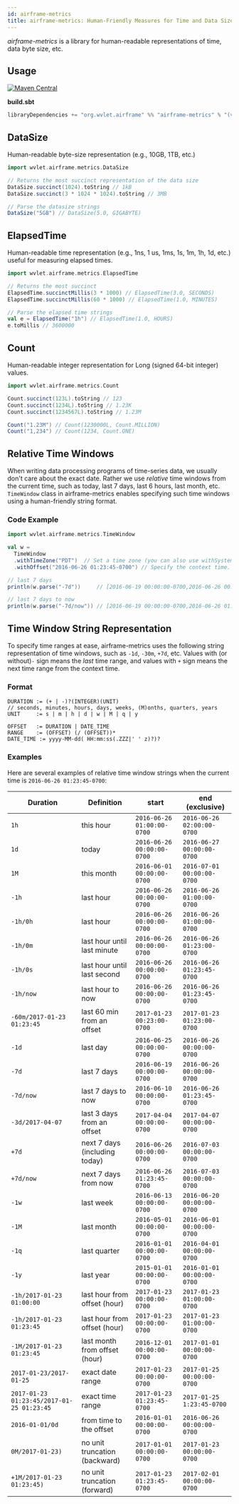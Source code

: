 ```yaml
---
id: airframe-metrics
title: airframe-metrics: Human-Friendly Measures for Time and Data Size
---
```


*airframe-metrics* is a library for human-readable representations of time, data byte size, etc.


## Usage
[![Maven Central](https://maven-badges.herokuapp.com/maven-central/org.wvlet.airframe/airframe-surface_2.12/badge.svg)](http://central.maven.org/maven2/org/wvlet/airframe/airframe-metrics_2.12/)

**build.sbt**

```scala
libraryDependencies += "org.wvlet.airframe" %% "airframe-metrics" % "(version)"
```


## DataSize

Human-readable byte-size representation (e.g., 10GB, 1TB, etc.)

```scala
import wvlet.airframe.metrics.DataSize

// Returns the most succinct representation of the data size
DataSize.succinct(1024).toString // 1kB
DataSize.succinct(3 * 1024 * 1024).toString // 3MB

// Parse the datasize strings
DataSize("5GB") // DataSize(5.0, GIGABYTE)
```

## ElapsedTime

Human-readable time representation (e.g., 1ns, 1 us, 1ms, 1s, 1m, 1h, 1d, etc.) useful for
measuring elapsed times.

```scala
import wvlet.airframe.metrics.ElapsedTime

// Returns the most succinct
ElapsedTime.succinctMillis(3 * 1000) // ElapsedTime(3.0, SECONDS)
ElapsedTime.succinctMillis(60 * 1000) // ElapsedTime(1.0, MINUTES)

// Parse the elapsed time strings
val e = ElapsedTime("1h") // ElapsedTime(1.0, HOURS)
e.toMillis // 3600000
```

## Count

Human-readable integer representation for Long (signed 64-bit integer) values.

```scala
import wvlet.airframe.metrics.Count

Count.succinct(123L).toString // 123
Count.succinct(1234L).toString // 1.23K
Count.succinct(1234567L).toString // 1.23M

Count("1.23M") // Count(1230000L, Count.MILLION)
Count("1,234") // Count(1234, Count.ONE)
```

## Relative Time Windows

When writing data processing programs of time-series data, we usually don't care about the exact date. Rather we use *relative* time windows from the current time, such as today, last 7 days, last 6 hours, last month, etc.
`TimeWindow` class in airframe-metrics enables specifying such time windows using a human-friendly string format.

### Code Example
```scala
import wvlet.airframe.metrics.TimeWindow

val w =
  TimeWindow
  .withTimeZone("PDT")  // Set a time zone (you can also use withSystemTimeZone, withUTC, etc.)
  .withOffset("2016-06-26 01:23:45-0700") // Specify the context time. The default is the current time.

// last 7 days
println(w.parse("-7d"))     // [2016-06-19 00:00:00-0700,2016-06-26 00:00:00-0700)

// last 7 days to now
println(w.parse("-7d/now")) // [2016-06-19 00:00:00-0700,2016-06-26 01:23:45-0700)
```

## Time Window String Representation

To specify time ranges at ease, airframe-metrics uses the following string representation of time windows, such as `-1d`, `-30m`, `+7d`, etc.
Values with (or without)`-` sign means the *last* time range, and values with `+` sign means the next time range from the context time.

### Format

```
DURATION := (+ | -)?(INTEGER)(UNIT)
// seconds, minutes, hours, days, weeks, (M)onths, quarters, years
UNIT     := s | m | h | d | w | M | q | y

OFFSET   := DURATION | DATE_TIME
RANGE    := (OFFSET) (/ (OFFSET))*
DATE_TIME := yyyy-MM-dd( HH:mm:ss(.ZZZ|' ' z)?)?
```

### Examples

Here are several examples of relative time window strings when the current time is `2016-06-26 01:23:45-0700`:

 Duration| Definition | start      | end (exclusive) |
---------|------------|------------|-----------------|
   `1h`    | this hour  | `2016-06-26 01:00:00-0700` | `2016-06-26 02:00:00-0700` |
   `1d`    | today | `2016-06-26 00:00:00-0700` | `2016-06-27 00:00:00-0700` |
   `1M`    | this month | `2016-06-01 00:00:00-0700` | `2016-07-01 00:00:00-0700` |
  `-1h`   | last hour   |  `2016-06-26 00:00:00-0700` | `2016-06-26 01:00:00-0700`|
  `-1h/0h`   | last hour   |  `2016-06-26 00:00:00-0700` | `2016-06-26 01:00:00-0700`|
  `-1h/0m`   | last hour until last minute |  `2016-06-26 00:00:00-0700` | `2016-06-26 01:23:00-0700`|
  `-1h/0s`   | last hour until last second |  `2016-06-26 00:00:00-0700` | `2016-06-26 01:23:45-0700`|
  `-1h/now`   | last hour to now  |  `2016-06-26 00:00:00-0700` | `2016-06-26 01:23:45-0700`|
`-60m/2017-01-23 01:23:45`| last 60 min from an offset | `2017-01-23 00:23:00-0700` | `2017-01-23 01:23:00-0700`|
  `-1d`    | last day   |  `2016-06-25 00:00:00-0700` | `2016-06-26 00:00:00-0700`|
  `-7d`    | last 7 days | `2016-06-19 00:00:00-0700` | `2016-06-26 00:00:00-0700`|
 `-7d/now` | last 7 days to now | `2016-06-10 00:00:00-0700` | `2016-06-26 01:23:45-0700`|
`-3d/2017-04-07`| last 3 days from an offset | `2017-04-04 00:00:00-0700` | `2017-04-07 00:00:00-0700`|
`+7d` | next 7 days (including today) | `2016-06-26 00:00:00-0700` | `2016-07-03 00:00:00-0700`|
`+7d/now`| next 7 days from now | `2016-06-26 01:23:45-0700` | `2016-07-03 00:00:00-0700`|
  `-1w`    | last week  |`2016-06-13 00:00:00-0700` | `2016-06-20 00:00:00-0700`|
  `-1M`    | last month |`2016-05-01 00:00:00-0700` | `2016-06-01 00:00:00-0700`|
  `-1q`    | last quarter |`2016-01-01 00:00:00-0700` | `2016-04-01 00:00:00-0700`|
  `-1y`    | last year  |`2015-01-01 00:00:00-0700` | `2016-01-01 00:00:00-0700`|
`-1h/2017-01-23 01:00:00`| last hour from offset (hour) | `2017-01-23 00:00:00-0700` | `2017-01-23 01:00:00-0700`|
`-1h/2017-01-23 01:23:45`| last hour from offset (hour) | `2017-01-23 00:00:00-0700` | `2017-01-23 01:00:00-0700`|
`-1M/2017-01-23 01:23:45`| last month from offset (hour) | `2016-12-01 00:00:00-0700` | `2017-01-01 00:00:00-0700`|
`2017-01-23/2017-01-25`| exact date range | `2017-01-23 00:00:00-0700` | `2017-01-25 00:00:00-0700`|
`2017-01-23 01:23:45/2017-01-25 01:23:45`| exact time range | `2017-01-23 01:23:45-0700` | `2017-01-25 1:23:45-0700`|
`2016-01-01/0d`| from time to the offset | `2016-01-01 00:00:00-0700` | `2016-06-26 00:00:00-0700`|
`0M/2017-01-23)`| no unit truncation (backward)| `2017-01-01 00:00:00-0700` | `2017-01-23 00:00:00-0700`|
`+1M/2017-01-23 01:23:45)`| no unit truncation (forward)| `2017-01-23 01:23:45-0700` | `2017-02-01 00:00:00-0700`|
